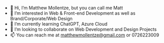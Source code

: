 - 👋 Hi, I’m Matthew Mollentze, but you can call me Matt
- 👀 I’m interested in Web & Front-end Development as well as Brand/Corporate/Web Design
- 🌱 I’m currently learning ChatGPT, Azure Cloud 
- 💞️ I’m looking to collaborate on Web Development and Design Projects
- 📫 You can reach me at matthewmollentze@gmail.com or 0726223009
<!---
MatthewMollentze/MatthewMollentze is a ✨ special ✨ repository because its `README.md` appears on my GitHub profile.
--->
